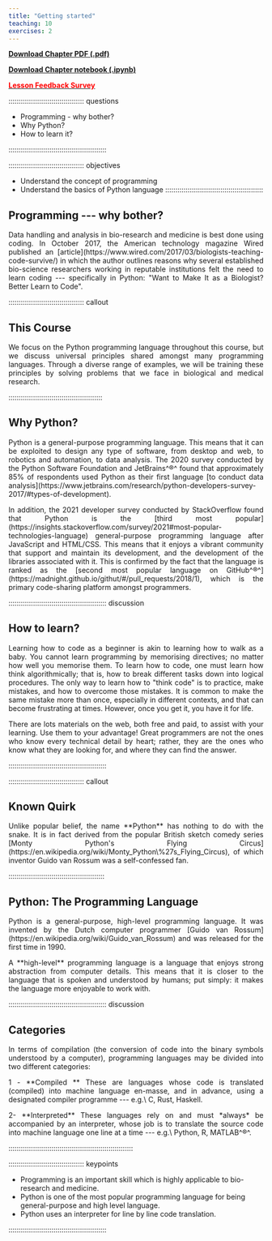 ```yaml
---
title: "Getting started"
teaching: 10
exercises: 2
---
```


[**Download Chapter PDF (.pdf)**](https://drive.usercontent.google.com/u/1/uc?id=1dwo2b-zluw5uOHdumF_kJnxB2QgH4yEu&export=download)

[**Download Chapter notebook (.ipynb)**](https://drive.usercontent.google.com/u/1/uc?id=1i7jOJpBIztev1ynUEEIiQmR9iW0wIOFh&export=download)

[<span style="color: rgb(255, 0, 0);">**Lesson Feedback Survey**</span>](https://docs.google.com/forms/d/e/1FAIpQLSdr0capF7jloJhPH3Pki1B3LZoKOG16poOpuVJ7SL2LkwLHQA/viewform?pli=1)



::::::::::::::::::::::::::::::::::::: questions

- Programming - why bother?
- Why Python?
- How to learn it?

::::::::::::::::::::::::::::::::::::::::::::::::

::::::::::::::::::::::::::::::::::::: objectives

- Understand the concept of programming
- Understand the basics of Python language
::::::::::::::::::::::::::::::::::::::::::::::::

## Programming --- why bother?
<p style='text-align: justify;'>
Data handling and analysis in bio-research and medicine is best done using coding. In October 2017,  the American technology magazine Wired published an [article](https://www.wired.com/2017/03/biologists-teaching-code-survive/) in which the author outlines reasons why several established bio-science researchers working in reputable institutions felt the need to learn coding --- specifically in Python: "Want to Make It as a Biologist? Better Learn to Code".
</p>

::::::::::::::::::::::::::::::::::::: callout

## This Course
<p style='text-align: justify;'>
We focus on the Python programming language throughout this course, but we discuss universal principles shared amongst many programming languages. Through a diverse range of examples, we will be training these principles by solving problems that we face in biological and medical research.
</p>

::::::::::::::::::::::::::::::::::::::::::::::


## Why Python?
<p style='text-align: justify;'>
Python is a general-purpose programming language. This means that it can be exploited to design any type of software, from desktop and web, to robotics and automation, to data analysis. The 2020 survey conducted by the Python Software Foundation and JetBrains^&#174;^ found that approximately 85% of respondents used Python  as their first language [to conduct data analysis](https://www.jetbrains.com/research/python-developers-survey-2017/#types-of-development).
</p>

<p style='text-align: justify;'>
In addition, the 2021 developer survey conducted by StackOverflow found that Python is the [third most popular](https://insights.stackoverflow.com/survey/2021#most-popular-technologies-language) general-purpose programming language after JavaScript and HTML/CSS. This means that it enjoys a vibrant community that support and maintain its development, and the development of the libraries associated with it. This is confirmed by the fact that the language is ranked as the [second most popular language on GitHub^&#174;^](https://madnight.github.io/githut/#/pull_requests/2018/1), which is the primary code-sharing platform amongst programmers.
</p>

:::::::::::::::::::::::::::::::::::::::::::::::: discussion

## How to learn?
<p style='text-align: justify;'>
Learning how to code as a beginner is akin to learning how to walk as a baby. You cannot learn programming by memorising directives; no matter how well you memorise them. To learn how to code, one must learn how think algorithmically; that is, how to break different tasks down into logical procedures. The only way to learn how to "think code" is to practice, make mistakes, and how to overcome those mistakes. It is common to make the same mistake more than once, especially in different contexts, and that can become frustrating at times. However, once you get it, you have it for life.
</p>

<p style='text-align: justify;'>
There are lots materials on the web, both free and paid, to assist with your learning. Use them to your advantage! Great programmers are not the ones who know every technical detail by heart; rather, they are the ones who know what they are looking for, and where they can find the answer.
</p>

::::::::::::::::::::::::::::::::::::::::::::::::

::::::::::::::::::::::::::::::::::::: callout
## Known Quirk
<p style='text-align: justify;'>
Unlike popular belief, the name **Python** has nothing to do with the snake. It is in fact derived from the popular British sketch comedy series [Monty Python's Flying Circus](https://en.wikipedia.org/wiki/Monty_Python\%27s_Flying_Circus), of which inventor Guido van Rossum was a self-confessed fan.
</p>

:::::::::::::::::::::::::::::::::::::::::::::::

## Python: The Programming Language
<p style='text-align: justify;'>
Python is a general-purpose, high-level programming language. It was invented by the Dutch computer programmer [Guido van Rossum](https://en.wikipedia.org/wiki/Guido_van_Rossum) and was released for the first time in 1990.
</p>
<p style='text-align: justify;'>
A **high-level** programming language is a language that enjoys strong abstraction from computer details. This means that it is closer to the language that is spoken and understood by humans; put simply: it makes the language more enjoyable to work with.
</p>

:::::::::::::::::::::::::::::::::::::::::::::::: discussion
## Categories
<p style='text-align: justify;'>
In terms of compilation (the conversion of code into the binary symbols understood by a computer), programming languages may be divided into two different categories:
</p>

<p style='text-align: justify;'>
1 - **Compiled ** These are languages whose code is translated (compiled) into machine language en-masse, and in advance, using a designated compiler programme --- e.g.\  C, Rust, Haskell.
</p>
<p style='text-align: justify;'>
2- **Interpreted** These languages rely on and must *always* be accompanied by an interpreter, whose job is to translate the source code into machine language one line at a time --- e.g.\  Python, R, MATLAB^&#174;^.
</p>

:::::::::::::::::::::::::::::::::::::::::::::::::::::::::::::




::::::::::::::::::::::::::::::::::::: keypoints

- Programming is an important skill which is highly applicable to bio-research and medicine.
- Python is one of the most popular programming language for being general-purpose and high level language.
- Python uses an interpreter for line by line code translation.

::::::::::::::::::::::::::::::::::::::::::::::::

[r-markdown]: https://rmarkdown.rstudio.com/
